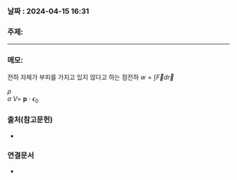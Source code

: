 
### 날짜 : 2024-04-15 16:31

### 주제: #

---
### 메모: 
전하 자체가 부피를 가지고 있지 않다고 하는 점전하
$w = \int \vec F d\vec r$ 

$\rho$    
$\sigma$ 
$V =$ **p**  $\cdot$ 
$\epsilon_0$  
### 출처(참고문헌)
-

### 연결문서
-